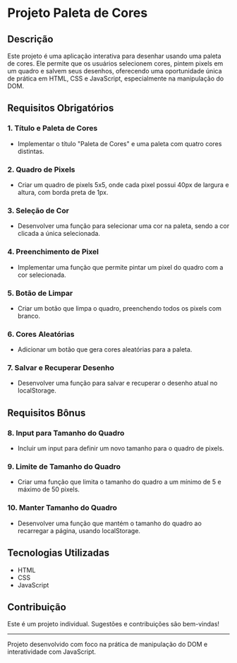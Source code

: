 # Projeto Paleta de Cores

## Descrição
Este projeto é uma aplicação interativa para desenhar usando uma paleta de cores. Ele permite que os usuários selecionem cores, pintem pixels em um quadro e salvem seus desenhos, oferecendo uma oportunidade única de prática em HTML, CSS e JavaScript, especialmente na manipulação do DOM.

## Requisitos Obrigatórios

### 1. Título e Paleta de Cores
- Implementar o título "Paleta de Cores" e uma paleta com quatro cores distintas.

### 2. Quadro de Pixels
- Criar um quadro de pixels 5x5, onde cada pixel possui 40px de largura e altura, com borda preta de 1px.

### 3. Seleção de Cor
- Desenvolver uma função para selecionar uma cor na paleta, sendo a cor clicada a única selecionada.

### 4. Preenchimento de Pixel
- Implementar uma função que permite pintar um pixel do quadro com a cor selecionada.

### 5. Botão de Limpar
- Criar um botão que limpa o quadro, preenchendo todos os pixels com branco.

### 6. Cores Aleatórias
- Adicionar um botão que gera cores aleatórias para a paleta.

### 7. Salvar e Recuperar Desenho
- Desenvolver uma função para salvar e recuperar o desenho atual no localStorage.

## Requisitos Bônus

### 8. Input para Tamanho do Quadro
- Incluir um input para definir um novo tamanho para o quadro de pixels.

### 9. Limite de Tamanho do Quadro
- Criar uma função que limita o tamanho do quadro a um mínimo de 5 e máximo de 50 pixels.

### 10. Manter Tamanho do Quadro
- Desenvolver uma função que mantém o tamanho do quadro ao recarregar a página, usando localStorage.

## Tecnologias Utilizadas
- HTML
- CSS
- JavaScript


## Contribuição
Este é um projeto individual. Sugestões e contribuições são bem-vindas!

---

Projeto desenvolvido com foco na prática de manipulação do DOM e interatividade com JavaScript.
